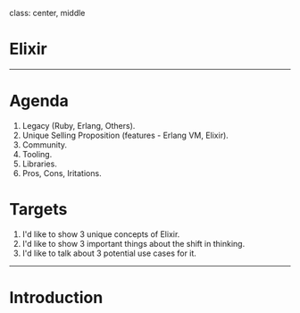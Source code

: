 class: center, middle

# Elixir

---

# Agenda

1. Legacy (Ruby, Erlang, Others).
2. Unique Selling Proposition (features - Erlang VM, Elixir).
3. Community.
4. Tooling.
5. Libraries.
6. Pros, Cons, Iritations.

# Targets

1. I'd like to show 3 unique concepts of Elixir.
2. I'd like to show 3 important things about the shift in thinking.
3. I'd like to talk about 3 potential use cases for it.

---

# Introduction
